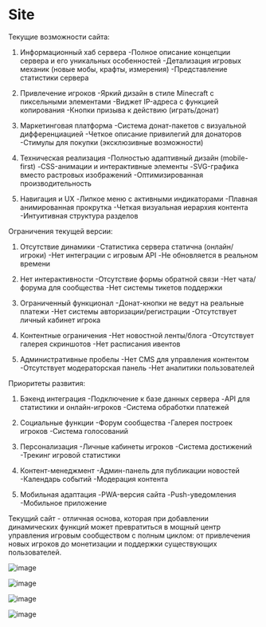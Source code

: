 # Site

Текущие возможности сайта:
1. Информационный хаб сервера
-Полное описание концепции сервера и его уникальных особенностей
-Детализация игровых механик (новые мобы, крафты, измерения)
-Представление статистики сервера

2. Привлечение игроков
-Яркий дизайн в стиле Minecraft с пиксельными элементами
-Виджет IP-адреса с функцией копирования
-Кнопки призыва к действию (играть/донат)

3. Маркетинговая платформа
-Система донат-пакетов с визуальной дифференциацией
-Четкое описание привилегий для донаторов
-Стимулы для покупки (эксклюзивные возможности)

4. Техническая реализация
-Полностью адаптивный дизайн (mobile-first)
-CSS-анимации и интерактивные элементы
-SVG-графика вместо растровых изображений
-Оптимизированная производительность

5. Навигация и UX
-Липкое меню с активными индикаторами
-Плавная анимированная прокрутка
-Четкая визуальная иерархия контента
-Интуитивная структура разделов

Ограничения текущей версии:
1. Отсутствие динамики
-Статистика сервера статична (онлайн/игроки)
-Нет интеграции с игровым API
-Не обновляется в реальном времени

2. Нет интерактивности
-Отсутствие формы обратной связи
-Нет чата/форума для сообщества
-Нет системы тикетов поддержки

3. Ограниченный функционал
-Донат-кнопки не ведут на реальные платежи
-Нет системы авторизации/регистрации
-Отсутствует личный кабинет игрока

4. Контентные ограничения
-Нет новостной ленты/блога
-Отсутствует галерея скриншотов
-Нет расписания ивентов

5. Административные пробелы
-Нет CMS для управления контентом
-Отсутствует модераторская панель
-Нет аналитики пользователей

Приоритеты развития:
1. Бэкенд интеграция
-Подключение к базе данных сервера
-API для статистики и онлайн-игроков
-Система обработки платежей

2. Социальные функции
-Форум сообщества
-Галерея построек игроков
-Система голосований

3. Персонализация
-Личные кабинеты игроков
-Система достижений
-Трекинг игровой статистики

4. Контент-менеджмент
-Админ-панель для публикации новостей
-Календарь событий
-Модерация контента

5. Мобильная адаптация
-PWA-версия сайта
-Push-уведомления
-Мобильное приложение

Текущий сайт - отличная основа, которая при добавлении динамических функций может превратиться в мощный центр управления игровым сообществом с полным циклом: от привлечения новых игроков до монетизации и поддержки существующих пользователей.


![image](https://github.com/user-attachments/assets/43915afc-fcd5-4655-88b4-aa2e64817d86)

![image](https://github.com/user-attachments/assets/05944816-335c-47b7-8db7-e02352d4af10)

![image](https://github.com/user-attachments/assets/e94718cc-52a2-4a54-897f-473b5ec3b5e5)

![image](https://github.com/user-attachments/assets/8fad40d7-15fd-43af-a26d-498b209bafb1)
